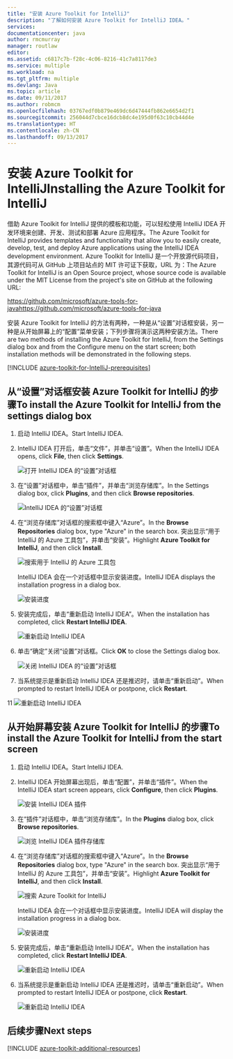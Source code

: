 ```yaml
---
title: "安装 Azure Toolkit for IntelliJ"
description: "了解如何安装 Azure Toolkit for IntelliJ IDEA。"
services: 
documentationcenter: java
author: rmcmurray
manager: routlaw
editor: 
ms.assetid: c6817c7b-f28c-4c06-8216-41c7a8117de3
ms.service: multiple
ms.workload: na
ms.tgt_pltfrm: multiple
ms.devlang: Java
ms.topic: article
ms.date: 09/11/2017
ms.author: robmcm
ms.openlocfilehash: 03767edf0b879e469dc6d47444fb862e6654d2f1
ms.sourcegitcommit: 256044d7cbce16dcb8dc4e195d0f63c10cb44d4e
ms.translationtype: HT
ms.contentlocale: zh-CN
ms.lasthandoff: 09/13/2017
---
```

# <a name="installing-the-azure-toolkit-for-intellij"></a><span data-ttu-id="2ff02-103">安装 Azure Toolkit for IntelliJ</span><span class="sxs-lookup"><span data-stu-id="2ff02-103">Installing the Azure Toolkit for IntelliJ</span></span>
<span data-ttu-id="2ff02-104">借助 Azure Toolkit for IntelliJ 提供的模板和功能，可以轻松使用 IntelliJ IDEA 开发环境来创建、开发、测试和部署 Azure 应用程序。</span><span class="sxs-lookup"><span data-stu-id="2ff02-104">The Azure Toolkit for IntelliJ provides templates and functionality that allow you to easily create, develop, test, and deploy Azure applications using the IntelliJ IDEA development environment.</span></span> <span data-ttu-id="2ff02-105">Azure Toolkit for IntelliJ 是一个开放源代码项目，其源代码可从 GitHub 上项目站点的 MIT 许可证下获取，URL 为：</span><span class="sxs-lookup"><span data-stu-id="2ff02-105">The Azure Toolkit for IntelliJ is an Open Source project, whose source code is available under the MIT License from the project's site on GitHub at the following URL:</span></span>

<span data-ttu-id="2ff02-106"><https://github.com/microsoft/azure-tools-for-java></span><span class="sxs-lookup"><span data-stu-id="2ff02-106"><https://github.com/microsoft/azure-tools-for-java></span></span>

<span data-ttu-id="2ff02-107">安装 Azure Toolkit for IntelliJ 的方法有两种，一种是从“设置”对话框安装，另一种是从开始屏幕上的“配置”菜单安装；下列步骤将演示这两种安装方法。</span><span class="sxs-lookup"><span data-stu-id="2ff02-107">There are two methods of installing the Azure Toolkit for IntelliJ, from the Settings dialog box and from the Configure menu on the start screen; both installation methods will be demonstrated in the following steps.</span></span>

[!INCLUDE [azure-toolkit-for-IntelliJ-prerequisites](../includes/azure-toolkit-for-intellij-prerequisites.md)]

## <a name="to-install-the-azure-toolkit-for-intellij-from-the-settings-dialog-box"></a><span data-ttu-id="2ff02-108">从“设置”对话框安装 Azure Toolkit for IntelliJ 的步骤</span><span class="sxs-lookup"><span data-stu-id="2ff02-108">To install the Azure Toolkit for IntelliJ from the settings dialog box</span></span>

1. <span data-ttu-id="2ff02-109">启动 IntelliJ IDEA。</span><span class="sxs-lookup"><span data-stu-id="2ff02-109">Start IntelliJ IDEA.</span></span>

1. <span data-ttu-id="2ff02-110">IntelliJ IDEA 打开后，单击“文件”，并单击“设置”。</span><span class="sxs-lookup"><span data-stu-id="2ff02-110">When the IntelliJ IDEA opens, click **File**, then click **Settings**.</span></span>
   
   ![打开 IntelliJ IDEA 的“设置”对话框][01a]

1. <span data-ttu-id="2ff02-112">在“设置”对话框中，单击“插件”，并单击“浏览存储库”。</span><span class="sxs-lookup"><span data-stu-id="2ff02-112">In the Settings dialog box, click **Plugins**, and then click **Browse repositories**.</span></span>
   
   ![IntelliJ IDEA 的“设置”对话框][02a]

1. <span data-ttu-id="2ff02-114">在“浏览存储库”对话框的搜索框中键入“Azure”。</span><span class="sxs-lookup"><span data-stu-id="2ff02-114">In the **Browse Repositories** dialog box, type "Azure" in the search box.</span></span> <span data-ttu-id="2ff02-115">突出显示“用于 IntelliJ 的 Azure 工具包”，并单击“安装”。</span><span class="sxs-lookup"><span data-stu-id="2ff02-115">Highlight **Azure Toolkit for IntelliJ**, and then click **Install**.</span></span>
   
   ![搜索用于 IntelliJ 的 Azure 工具包][03]
   
   <span data-ttu-id="2ff02-117">IntelliJ IDEA 会在一个对话框中显示安装进度。</span><span class="sxs-lookup"><span data-stu-id="2ff02-117">IntelliJ IDEA displays the installation progress in a dialog box.</span></span>
   
   ![安装进度][04]

1. <span data-ttu-id="2ff02-119">安装完成后，单击“重新启动 IntelliJ IDEA”。</span><span class="sxs-lookup"><span data-stu-id="2ff02-119">When the installation has completed, click **Restart IntelliJ IDEA**.</span></span>
   
   ![重新启动 IntelliJ IDEA][05]

1. <span data-ttu-id="2ff02-121">单击“确定”关闭“设置”对话框。</span><span class="sxs-lookup"><span data-stu-id="2ff02-121">Click **OK** to close the Settings dialog box.</span></span>
   
   ![关闭 IntelliJ IDEA 的“设置”对话框][06]

1. <span data-ttu-id="2ff02-123">当系统提示是重新启动 IntelliJ IDEA 还是推迟时，请单击“重新启动”。</span><span class="sxs-lookup"><span data-stu-id="2ff02-123">When prompted to restart IntelliJ IDEA or postpone, click **Restart**.</span></span>
   
<span data-ttu-id="2ff02-124">1</span><span class="sxs-lookup"><span data-stu-id="2ff02-124">1</span></span>   ![重新启动 IntelliJ IDEA][07]

## <a name="to-install-the-azure-toolkit-for-intellij-from-the-start-screen"></a><span data-ttu-id="2ff02-126">从开始屏幕安装 Azure Toolkit for IntelliJ 的步骤</span><span class="sxs-lookup"><span data-stu-id="2ff02-126">To install the Azure Toolkit for IntelliJ from the start screen</span></span>

1. <span data-ttu-id="2ff02-127">启动 IntelliJ IDEA。</span><span class="sxs-lookup"><span data-stu-id="2ff02-127">Start IntelliJ IDEA.</span></span>

1. <span data-ttu-id="2ff02-128">IntelliJ IDEA 开始屏幕出现后，单击“配置”，并单击“插件”。</span><span class="sxs-lookup"><span data-stu-id="2ff02-128">When the IntelliJ IDEA start screen appears, click **Configure**, then click **Plugins**.</span></span>
   
   ![安装 IntelliJ IDEA 插件][01b]

1. <span data-ttu-id="2ff02-130">在“插件”对话框中，单击“浏览存储库”。</span><span class="sxs-lookup"><span data-stu-id="2ff02-130">In the **Plugins** dialog box, click **Browse repositories**.</span></span>
   
   ![浏览 IntelliJ IDEA 插件存储库][02b]

1. <span data-ttu-id="2ff02-132">在“浏览存储库”对话框的搜索框中键入“Azure”。</span><span class="sxs-lookup"><span data-stu-id="2ff02-132">In the **Browse Repositories** dialog box, type "Azure" in the search box.</span></span> <span data-ttu-id="2ff02-133">突出显示“用于 IntelliJ 的 Azure 工具包”，并单击“安装”。</span><span class="sxs-lookup"><span data-stu-id="2ff02-133">Highlight **Azure Toolkit for IntelliJ**, and then click **Install**.</span></span>
   
   ![搜索 Azure Toolkit for IntelliJ][03]
   
   <span data-ttu-id="2ff02-135">IntelliJ IDEA 会在一个对话框中显示安装进度。</span><span class="sxs-lookup"><span data-stu-id="2ff02-135">IntelliJ IDEA will display the installation progress in a dialog box.</span></span>
   
   ![安装进度][04]

1. <span data-ttu-id="2ff02-137">安装完成后，单击“重新启动 IntelliJ IDEA”。</span><span class="sxs-lookup"><span data-stu-id="2ff02-137">When the installation has completed, click **Restart IntelliJ IDEA**.</span></span>
   
   ![重新启动 IntelliJ IDEA][05]

1. <span data-ttu-id="2ff02-139">当系统提示是重新启动 IntelliJ IDEA 还是推迟时，请单击“重新启动”。</span><span class="sxs-lookup"><span data-stu-id="2ff02-139">When prompted to restart IntelliJ IDEA or postpone, click **Restart**.</span></span>
   
   ![重新启动 IntelliJ IDEA][07]

## <a name="next-steps"></a><span data-ttu-id="2ff02-141">后续步骤</span><span class="sxs-lookup"><span data-stu-id="2ff02-141">Next steps</span></span>

[!INCLUDE [azure-toolkit-additional-resources](../includes/azure-toolkit-additional-resources.md)]

<!-- URL List -->

<!-- IMG List -->

[01a]: media/azure-toolkit-for-intellij-installation/01-intellij-file-settings.png
[01b]: media/azure-toolkit-for-intellij-installation/01-intellij-configure-dropdown.png
[02a]: media/azure-toolkit-for-intellij-installation/02-intellij-settings-dialog.png
[02b]: media/azure-toolkit-for-intellij-installation/02-intellij-plugins-dialog.png
[03]: media/azure-toolkit-for-intellij-installation/03-intellij-browse-repositories.png
[04]: media/azure-toolkit-for-intellij-installation/04-install-progress.png
[05]: media/azure-toolkit-for-intellij-installation/05-restart-intellij.png
[06]: media/azure-toolkit-for-intellij-installation/06-intellij-settings-dialog.png
[07]: media/azure-toolkit-for-intellij-installation/07-restart-intellij.png
